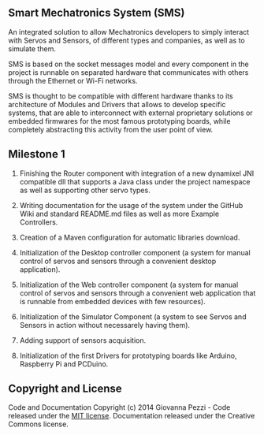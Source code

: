 ## Smart Mechatronics System (SMS)

An integrated solution to allow Mechatronics developers to simply interact with Servos and Sensors, of different types and companies, as well as to simulate them. 

SMS is based on the socket messages model and every component in the project is runnable on separated hardware that communicates with others through the Ethernet or Wi-Fi networks. 

SMS is thought to be compatible with different hardware thanks to its architecture of Modules and Drivers that allows to develop specific systems, that are able to interconnect with external proprietary solutions or embedded firmwares for the most famous prototyping boards, while completely abstracting this activity from the user point of view.



## Milestone 1

1) Finishing the Router component with integration of a new dynamixel JNI compatible dll that supports a Java class under the project namespace as well as supporting other servo types.

2) Writing documentation for the usage of the system under the GitHub Wiki and standard README.md files as well as more Example Controllers.

3) Creation of a Maven configuration for automatic libraries download.

4) Initialization of the Desktop controller component (a system for manual control of servos and sensors through a convenient desktop application).

5) Initialization of the Web controller component (a system for manual control of servos and sensors through a convenient web application that is runnable from embedded devices with few resources).

6) Initialization of the Simulator Component (a system to see Servos and Sensors in action without necessarely having them).

7) Adding support of sensors acquisition.

8) Initialization of the first Drivers for prototyping boards like Arduino, Raspberry Pi and PCDuino.



## Copyright and License

Code and Documentation Copyright (c) 2014 Giovanna Pezzi - Code released under the [MIT license](LICENSE). Documentation released under the Creative Commons license.
